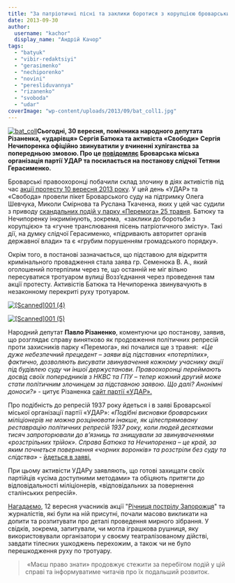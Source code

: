 ```yaml
---
title: "За патріотичні пісні та заклики боротися з корупцією броварським активістам загрожує 4 роки"
date: 2013-09-30
author: 
  username: "kachor"
  display_name: "Андрій Качор"
tags: 
  - "batyuk"
  - "vibir-redaktsiyi"
  - "gerasimenko"
  - "nechiporenko"
  - "novini"
  - "peresliduvannya"
  - "rizanenko"
  - "svoboda"
  - "udar"
coverImage: "wp-content/uploads/2013/09/bat_coll1.jpg"
---
```


[![bat_coll](https://mpz.brovary.org/wp-content/uploads/2013/09/bat_coll.jpg)](https://mpz.brovary.org/wp-content/uploads/2013/09/bat_coll.jpg)**Сьогодні, 30 вересня, помічника народного депутата Різаненка, «ударівця» Сергія Батюка та активіста «Свободи» Сергія Нечипоренка офіційно звинуватили у вчиненні хуліганства за попередньою змовою. Про це [повідомляє](https://mpz.brovary.org/brovarska-militsiya-restavruye-politichni-represiyi-1937-roku/) Броварська міська організація партії УДАР та посилається на постанову слідчої Тетяни Герасименко.**

Броварські правоохоронці побачили склад злочину в діях активістів під час [акції протесту 10 вересня 2013 року](https://mpz.brovary.org/na-chest-zaporozhtsya-u-brovarah-zastrelili-prezidenta-miskogo-golovu-ta-gubernatora/). У цей день «УДАР» та «Свобода» провели пікет Броварського суду на підтримку Олега Шевчука, Миколи Смірнова та Руслана Ткаченка, яких у цей час судили з приводу [скандальних подій у парку «Перемога» 25 травня](https://mpz.brovary.org/krivavi-sutichki-vidbulis-u-brovarah-mizh-meshkantsyami-ta-zabudovnikami-tsentralnogo-parku/). Батюку та Нечипоренку інкримінують, зокрема,  «заклики до боротьби з корупцією» та «гучне транслювання пісень патріотичного змісту». Такі дії, на думку слідчої Герасименко, «підривають авторитет органів державної влади» та є «грубим порушенням громадського порядку».

Окрім того, в постанові зазначається, що підставою для відкриття кримінального провадження стала заява гр. Семенюка В. А., який оголошений потерпілим через те, що останній не міг вільно пересуватися тротуаром вулиці Возз’єднання через проведення там акції протесту. Активістів Батюка та Нечипоренка звинувачують в незаконному перекриті руху тротуаром.

[![[Scanned]001 (4)](https://mpz.brovary.org/wp-content/uploads/2013/09/Scanned001-4.jpg)](https://mpz.brovary.org/wp-content/uploads/2013/09/Scanned001-4.jpg)

[![[Scanned]001 (5)](https://mpz.brovary.org/wp-content/uploads/2013/09/Scanned001-5.jpg)](https://mpz.brovary.org/wp-content/uploads/2013/09/Scanned001-5.jpg)

Народний депутат **Павло Різаненко**, коментуючи цю постанову, заявив, що розглядає справу винятково як продовження політичних репресій проти захисників парку «Перемога», які почалися ще з травня:  _«Це дуже небезпечний прецедент – заяви від підставних «потерпілих», фактично, дозволяють висувати звинувачення кожному учаснику акції під будівлею суду чи іншої держустанови. Правоохоронці переймають досвід своїх попередників з НКВС та ГПУ – тепер кожний другий може стати політичним злочинцем за підставною заявою. Що далі? Анонімні доноси?»_ - цитує Різаненка [сайт партії «УДАР».](https://klichko.org/ua/news/news/brovarska-militsiya-hoche-pozbaviti-voli-pomichnika-deputata-rizanenka-na-pidstavi-zayavi-vid-vipadkovogo-perehozhogo#!prettyPhoto)

Про подібність до репресій 1937 року йдеться і в заяві Броварської міської організації партії «УДАР»: _«Подібні висновки броварських міліціонерів не можна розцінювати інакше, як цілеспрямовану реставрацію політичних репресій 1937 року, коли людей десятками тисяч запроторювали до в’язниць та знищували за звинуваченнями «розстрільних трійок». Справа Батюка та Нечипоренка – це край, за яким почнеться повернення «чорних воронків» та розстріли без суду та слідства»_ - [йдеться в заяві.](https://mpz.brovary.org/brovarska-militsiya-restavruye-politichni-represiyi-1937-roku/)

При цьому активісти УДАРу заявляють, що готові захищати своїх партійців «усіма доступними методами» та обіцяють притягти до відповідальності міліціонерів, «відповідальних за повернення сталінських репресій».

[Нагадаємо](https://mpz.brovary.org/za-stilbu-z-igrashkovoyi-rushnitsi-aktivistam-shiyut-kriminalnu-spravu/), 12 вересня учасників акції "[Річниця пострілу Запорожця](https://mpz.brovary.org/richnitsya-postrilu-zaporozhtsya-ta-sud-nad-svobodivtsyami/)" та журналістів, які були на ній присутні, почали масово викликати на допити та розпитувати про деталі проведення мирного зібрання. У свідків, зокрема, запитували, чи могла іграшкова рушниця, яку використовували організатори у своєму театралізованому дійстві, завдати тілесних ушкоджень перехожим, а також чи не було перешкодження руху по тротуару.

>  «Маєш право знати» продовжує стежити за перебігом подій у цій справі та інформуватиме читачів про їх подальший розвиток.
